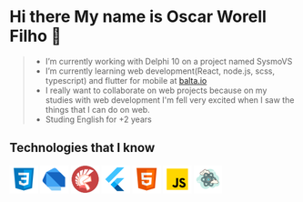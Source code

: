 [css3]: https://github.com/Worell97/Worell97/blob/master/assets/icons8-css3-50.png "CSS3" 
[dart]: https://github.com/Worell97/Worell97/blob/master/assets/icons8-dart-50.png "DART" 
[delphi]: https://github.com/Worell97/Worell97/blob/master/assets/icons8-delphi-ide-50.png "DELPHI" 
[flutter]: https://github.com/Worell97/Worell97/blob/master/assets/icons8-flutter-50.png "FLUTTER" 
[html5]: https://github.com/Worell97/Worell97/blob/master/assets/icons8-html-5-50.png "HTML5" 
[js]: https://github.com/Worell97/Worell97/blob/master/assets/icons8-javascript-50.png "JAVA SCRIPT" 
[react]: https://github.com/Worell97/Worell97/blob/master/assets/icons8-react-50.png "REACT" 
# Hi there My name is Oscar Worell Filho 👋

> - I’m currently working with Delphi 10 on a project named SysmoVS
> - I’m currently learning web development(React, node.js, scss, typescript) and flutter for mobile at <a href="https://app.balta.io">balta.io</a> 
> - I really want to collaborate on web projects because on my studies with web 
>   development I'm fell very excited when I saw the things that I can do on web.
> - Studing English for +2 years </text>
    
## Technologies that I know </h2>
![Alt Css3][css3] ![Alt Dart][dart] ![Alt Delphi][delphi] ![Alt Flutter][flutter] ![Alt Html 5][html5] ![Alt JavaScript][js] ![Alt React][react]

